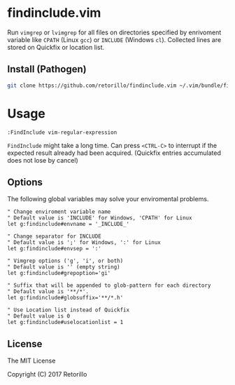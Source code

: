 # findinclude.vim

Run `vimgrep` or `lvimgrep` for all files on directories specified by enrivoment
variable like `CPATH` (Linux `gcc`) or `INCLUDE` (Windows `cl`). Collected lines
are stored on Quickfix or location list.

## Install (Pathogen)

```bash
git clone https://github.com/retorillo/findinclude.vim ~/.vim/bundle/findinclude.vim
```

# Usage

```viml
:FindInclude vim-regular-expression
```

`FindInclude` might take a long time. Can press `<CTRL-C>` to interrupt if the
expected result already had been acquired. (Quickfix entries accumulated does
not lose by cancel)

## Options

The following global variables may solve your enviromental problems.

```viml
" Change enviroment variable name
" Default value is 'INCLUDE' for Windows, 'CPATH' for Linux
let g:findinclude#envname = '_INCLUDE_'

" Change separator for INCLUDE
" Default value is ';' for Windows, ':' for Linux
let g:findinclude#envsep = ':'

" Vimgrep options ('g', 'i', or both)
" Default value is '' (empty string)
let g:findinclude#grepoption='gi'

" Suffix that will be appended to glob-pattern for each directory
" Default value is '**/*'.
let g:findinclude#globsuffix='**/*.h'

" Use Location list instead of Quickfix
" Default value is 0
let g:findinclude#uselocationlist = 1
```

## License

The MIT License

Copyright (C) 2017 Retorillo
